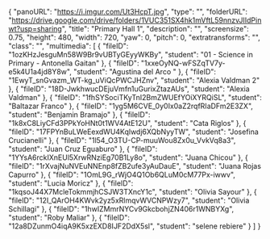 {
      "panoURL": "https://i.imgur.com/Ut3HcpT.jpg",
      "type": "",
      "folderURL": "https://drive.google.com/drive/folders/1VUC351SX4hk1mVftL59nnzvJIIdPinwt?usp=sharing",
      "title": "Primary Hall 1",
      "description": "",
      "screensize": 0.75,
      "height": 480,
      "width": 720,
      "yaw": 0,
      "pitch": 0,
      "extratransforms": "",
      "class": "",
      "multimedia": [
         {
            "fileID": "1ozKHzJesguMn58W9Br9vUBTyGEyyWKBy",
            "student": "01 - Science in Primary - Antonella Gaitan"
         },
         {
            "fileID": "1xxeOyNQ-wFSZqTV7y-e5k4U1a4jd8Y8w",
            "student": "Agustina del Arco "
         },
         {
            "fileID": "1EwyT_snGvazm_WT-kg_uViQcPWCJHZnv",
            "student": "Alexia Valdman 2"
         },
         {
            "fileID": "18D-JwkhwucDEjuVmfn1uGurixZtazAUs",
            "student": "Alexia Valdman"
         },
         {
            "fileID": "1fhSYSociTKyTnI2BmZWUEfYOiXYRQiSL",
            "student": "Baltazar Franco"
         },
         {
            "fileID": "1yg5M6CVE_0y0Ix0aZ2rqfRIaDFm2E3ZX",
            "student": "Benjamin Bramajo"
         },
         {
            "fileID": "1k8xC8LiyCFd3PPkYoHNt0t1WV4AtE12U",
            "student": "Cata Riglos"
         },
         {
            "fileID": "17FPYnBuLWeEexdWU4Kqlwdj6XQbNyyTW",
            "student": "Josefina Crucianelli"
         },
         {
            "fileID": "1l54_O3TU-CP-muuWou8Zx0u_VvkVq8a3",
            "student": "Juan Cruz Eguaburo"
         },
         {
            "fileID": "1YYsA6rckIXnEUl5XrwRNziEg70B1Ly8o",
            "student": "Juana Chicou"
         },
         {
            "fileID": "1rXvajNuNVEuNNEnp8fZB2ufe3yAuDauE",
            "student": "Juana Rojas Capurro"
         },
         {
            "fileID": "1OmL9G_rWjO4Q1Ob6QLuM0cM77Px-iwwv",
            "student": "Lucia Moricz"
         },
         {
            "fileID": "1kqsoJ44X7McleTokmmjhCSJW3TXncY1c",
            "student": "Olivia Sayour"
         },
         {
            "fileID": "12I_QArOH4KWvk2yz5xRlmqvWVCNPWzy7",
            "student": "Olivia Schillagi"
         },
         {
            "fileID": "1hwIZMmrNYCv9GkcbohjZN406r1WNBYXg",
            "student": "Roby Maliar"
         },
         {
            "fileID": "12a8DZunmO4iqA9K5xzEXD8IJF2DdX5sl",
            "student": "selene rebiere"
         }
      ]
   }